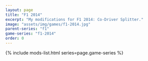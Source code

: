 ```yaml
---
layout: page
title: "F1 2014"
excerpt: "My modifications for F1 2014: Co-Driver Splitter."
image: "assets/img/games/f1-2014.jpg"
parent-series: "f1"
game-series: "f1-2014"
order: 0
---
```


{% include mods-list.html series=page.game-series %}
